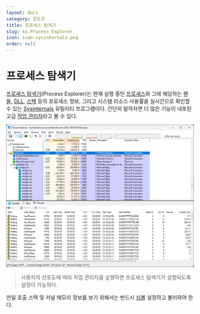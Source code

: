 ```yaml
---
layout: docs
category: 윈도우
title: 프로세스 탐색기
slug: ko.Process_Explorer
icon: icon-sysinternals.png
order: null
---
```

# 프로세스 탐색기
[프로세스 탐색기](https://learn.microsoft.com/en-us/sysinternals/downloads/process-explorer)(Process Explorer)는 현재 실행 중인 [프로세스](ko.Process)와 그에 해당하는 [핸들](ko.Process#핸들), [DLL](ko.C#라이브러리), [스택](ko.WinDbg#호출-스택) 등의 프로세스 정보, 그리고 시스템 리소스 사용률을 실시간으로 확인할 수 있는 [Sysinternals](ko.Sysinternals) 유틸리티 프로그램이다. 간단히 말하자면 더 많은 기능이 내포된 고급 [작업 관리자](https://ko.wikipedia.org/wiki/작업_관리자_(윈도우))라고 볼 수 있다.

![프로세스 탐색기 유틸리티 프로그램](/images/docs/sysinternals/sysinternals_procexp.png)

> 사용자의 선호도에 따라 작업 관리자를 실행하면 프로세스 탐색기가 실행되도록 설정이 가능하다.

만일 호출 스택 및 커널 메모리 정보를 보기 위해서는 반드시 [심볼](ko.Symbol) 설정하고 불러와야 한다.
